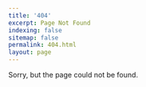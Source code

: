 ```yaml
---
title: '404'
excerpt: Page Not Found
indexing: false
sitemap: false
permalink: 404.html
layout: page
---
```


Sorry, but the page could not be found.